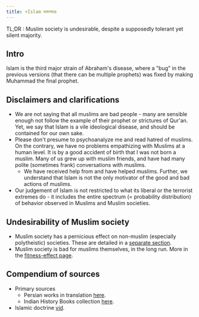 ```yaml
---
title: +Islam मरून्मादः
---
```


TL;DR : Muslim society is undesirable, despite a supposedly tolerant yet silent majority.

## Intro
Islam is the third major strain of Abraham's disease, where a "bug" in the previous versions (that there can be multiple prophets) was fixed by making Muhammad the final prophet. 

## Disclaimers and clarifications

<div class="videoEmbed"  caption="" src="https://www.youtube.com/watch?v=qtVJe4eFGDk"></div>


- We are not saying that all muslims are bad people - many are sensible enough not follow the example of their prophet or strictures of Qur'an. Yet, we say that Islam is a vile ideological disease, and should be contained for our own sake.
- Please don't presume to psychoanalyze me and read hatred of muslims. On the contrary, we have no problems empathizing with Muslims at a human level. It is by a good accident of birth that I was not born a muslim. Many of us grew up with muslim friends, and have had many polite (sometimes frank) conversations with muslims.
    - We have received help from and have helped muslims. Further, we understand that Islam is not the only motivator of the good and bad actions of muslims.
- Our judgement of Islam is not restricted to what its liberal or the terrorist extremes do - it includes the entire spectrum (= probability distribution) of behavior observed in Muslims and Muslim societies.

## Undesirability of Muslim society

- Muslim society has a pernicious effect on non-muslim (especially polytheistic) societies. These are detailed in a [separate section](../constituent-subversion/).
- Muslim society is bad for muslims themselves, in the long run. More in the [fitness-effect page](../fitness-effect/).


## Compendium of sources

- Primary sources
    - Persian works in translation [here](http://persian.packhum.org/persian/main?url=pf%3Ffile%3D80201017%26ct%3D116%26rqs%3D96%26rqs%3D97%26rqs%3D145%26rqs%3D146%26rqs%3D211%26rqs%3D212%26rqs%3D272%26rqs%3D273).
    - Indian History Books collection [here](http://indianhistorybooks.wordpress.com/page/6/).
- Islamic doctrine [vid](http://www.jewsnews.co.il/2015/05/09/islam-the-video-that-the-west-needs-to-watch-the-video-the-religion-of-peace-desperately-doesnt-want-you-to/).